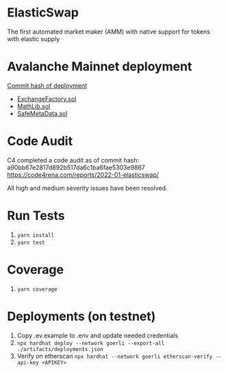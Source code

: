 # ElasticSwap

The first automated market maker (AMM) with native support for tokens with elastic supply

# Avalanche Mainnet deployment
[Commit hash of deployment](https://github.com/ElasticSwap/elasticswap/commit/4e6fb2c62dbfcb88534ec4cb160a8a8de09c0d1b)

- [ExchangeFactory.sol](https://snowtrace.io/address/0xca07326c7a669f937c70451c47083e09626077d0)
- [MathLib.sol](https://snowtrace.io/address/0x28e3f7d60369e734287e8201be94ea022b2ab32a)
- [SafeMetaData.sol](https://snowtrace.io/address/0x14470bff8ff76ef40ad693855a3704427655003f)

# Code Audit
C4 completed a code audit as of commit hash: a90bb67e2817d892b517da6c1ba6fae5303e9867
https://code4rena.com/reports/2022-01-elasticswap/

All high and medium severity issues have been resolved. 

# Run Tests
1. `yarn install`
2. `yarn test`

# Coverage
1. `yarn coverage`

# Deployments (on testnet)
1. Copy .ev.example to .env and update needed credentials
1. `npx hardhat deploy --network goerli --export-all ./artifacts/deployments.json`
1. Verify on etherscan `npx hardhat --network goerli etherscan-verify --api-key <APIKEY>`